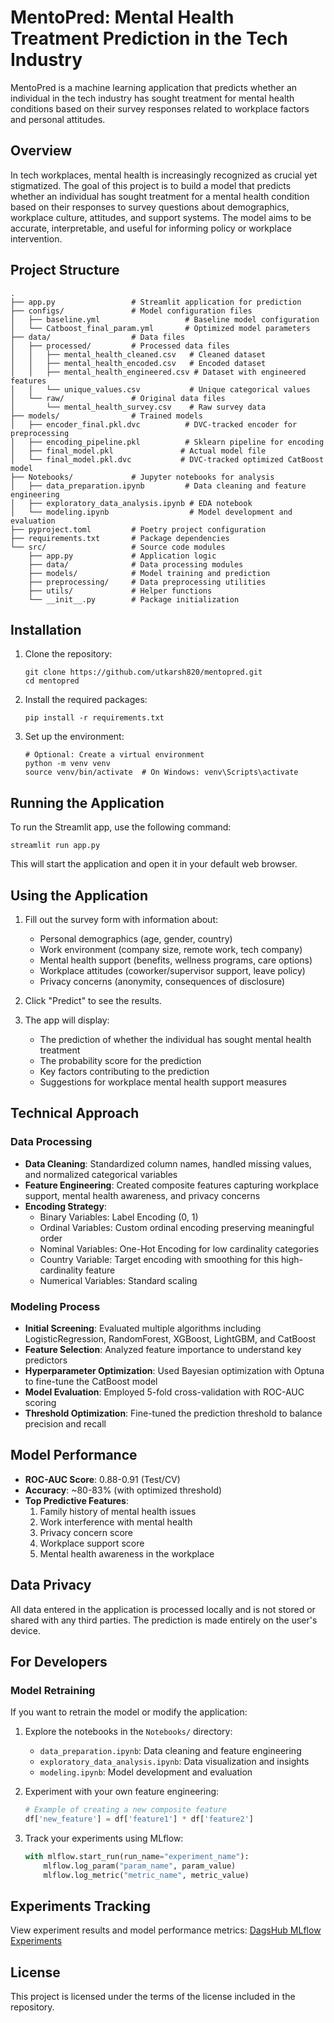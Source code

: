 # MentoPred: Mental Health Treatment Prediction in the Tech Industry

MentoPred is a machine learning application that predicts whether an individual in the tech industry has sought treatment for mental health conditions based on their survey responses related to workplace factors and personal attitudes.

## Overview

In tech workplaces, mental health is increasingly recognized as crucial yet stigmatized. The goal of this project is to build a model that predicts whether an individual has sought treatment for a mental health condition based on their responses to survey questions about demographics, workplace culture, attitudes, and support systems. The model aims to be accurate, interpretable, and useful for informing policy or workplace intervention.

## Project Structure

```
.
├── app.py                 # Streamlit application for prediction
├── configs/               # Model configuration files 
│   ├── baseline.yml                   # Baseline model configuration
│   └── Catboost_final_param.yml       # Optimized model parameters
├── data/                  # Data files
│   ├── processed/         # Processed data files
│   │   ├── mental_health_cleaned.csv   # Cleaned dataset
│   │   ├── mental_health_encoded.csv   # Encoded dataset
│   │   ├── mental_health_engineered.csv # Dataset with engineered features
│   │   └── unique_values.csv           # Unique categorical values
│   └── raw/               # Original data files
│       └── mental_health_survey.csv    # Raw survey data
├── models/                # Trained models
│   ├── encoder_final.pkl.dvc          # DVC-tracked encoder for preprocessing
│   ├── encoding_pipeline.pkl          # Sklearn pipeline for encoding
│   ├── final_model.pkl               # Actual model file
│   └── final_model.pkl.dvc           # DVC-tracked optimized CatBoost model
├── Notebooks/             # Jupyter notebooks for analysis
│   ├── data_preparation.ipynb         # Data cleaning and feature engineering
│   ├── exploratory_data_analysis.ipynb # EDA notebook
│   └── modeling.ipynb                  # Model development and evaluation
├── pyproject.toml         # Poetry project configuration
├── requirements.txt       # Package dependencies
└── src/                   # Source code modules
    ├── app.py             # Application logic
    ├── data/              # Data processing modules
    ├── models/            # Model training and prediction
    ├── preprocessing/     # Data preprocessing utilities
    ├── utils/             # Helper functions
    └── __init__.py        # Package initialization
```

## Installation

1. Clone the repository:
   ```
   git clone https://github.com/utkarsh820/mentopred.git
   cd mentopred
   ```

2. Install the required packages:
   ```
   pip install -r requirements.txt
   ```

3. Set up the environment:
   ```
   # Optional: Create a virtual environment
   python -m venv venv
   source venv/bin/activate  # On Windows: venv\Scripts\activate
   ```

## Running the Application

To run the Streamlit app, use the following command:

```
streamlit run app.py
```

This will start the application and open it in your default web browser.

## Using the Application

1. Fill out the survey form with information about:
   - Personal demographics (age, gender, country)
   - Work environment (company size, remote work, tech company)
   - Mental health support (benefits, wellness programs, care options)
   - Workplace attitudes (coworker/supervisor support, leave policy)
   - Privacy concerns (anonymity, consequences of disclosure)

2. Click "Predict" to see the results.

3. The app will display:
   - The prediction of whether the individual has sought mental health treatment
   - The probability score for the prediction
   - Key factors contributing to the prediction
   - Suggestions for workplace mental health support measures

## Technical Approach

### Data Processing
- **Data Cleaning**: Standardized column names, handled missing values, and normalized categorical variables
- **Feature Engineering**: Created composite features capturing workplace support, mental health awareness, and privacy concerns
- **Encoding Strategy**:
  - Binary Variables: Label Encoding (0, 1)
  - Ordinal Variables: Custom ordinal encoding preserving meaningful order
  - Nominal Variables: One-Hot Encoding for low cardinality categories
  - Country Variable: Target encoding with smoothing for this high-cardinality feature
  - Numerical Variables: Standard scaling

### Modeling Process
- **Initial Screening**: Evaluated multiple algorithms including LogisticRegression, RandomForest, XGBoost, LightGBM, and CatBoost
- **Feature Selection**: Analyzed feature importance to understand key predictors
- **Hyperparameter Optimization**: Used Bayesian optimization with Optuna to fine-tune the CatBoost model
- **Model Evaluation**: Employed 5-fold cross-validation with ROC-AUC scoring
- **Threshold Optimization**: Fine-tuned the prediction threshold to balance precision and recall

## Model Performance

- **ROC-AUC Score**: 0.88-0.91 (Test/CV)
- **Accuracy**: ~80-83% (with optimized threshold)
- **Top Predictive Features**:
  1. Family history of mental health issues
  2. Work interference with mental health
  3. Privacy concern score
  4. Workplace support score
  5. Mental health awareness in the workplace

## Data Privacy

All data entered in the application is processed locally and is not stored or shared with any third parties. The prediction is made entirely on the user's device.

## For Developers

### Model Retraining

If you want to retrain the model or modify the application:

1. Explore the notebooks in the `Notebooks/` directory:
   - `data_preparation.ipynb`: Data cleaning and feature engineering
   - `exploratory_data_analysis.ipynb`: Data visualization and insights
   - `modeling.ipynb`: Model development and evaluation

2. Experiment with your own feature engineering:
   ```python
   # Example of creating a new composite feature
   df['new_feature'] = df['feature1'] * df['feature2']
   ```

3. Track your experiments using MLflow:
   ```python
   with mlflow.start_run(run_name="experiment_name"):
       mlflow.log_param("param_name", param_value)
       mlflow.log_metric("metric_name", metric_value)
   ```

## Experiments Tracking

View experiment results and model performance metrics:
[DagsHub MLflow Experiments](https://dagshub.com/utkarsh820/mentopred.mlflow/#/experiments/0?viewStateShareKey=6cdb275f8e4303e9a247aa495293ca5b0c043c05459e19913e1d770d4837d59b&compareRunsMode=TABLE)

## License

This project is licensed under the terms of the license included in the repository.
